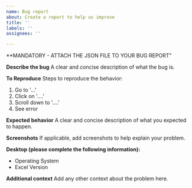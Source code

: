 ```yaml
---
name: Bug report
about: Create a report to help us improve
title: ''
labels: ''
assignees: ''

---
```


**MANDATORY - ATTACH THE JSON FILE TO YOUR BUG REPORT"

**Describe the bug**
A clear and concise description of what the bug is.

**To Reproduce**
Steps to reproduce the behavior:
1. Go to '...'
2. Click on '....'
3. Scroll down to '....'
4. See error

**Expected behavior**
A clear and concise description of what you expected to happen.

**Screenshots**
If applicable, add screenshots to help explain your problem.

**Desktop (please complete the following information):**
 - Operating System 
- Excel Version

**Additional context**
Add any other context about the problem here.
